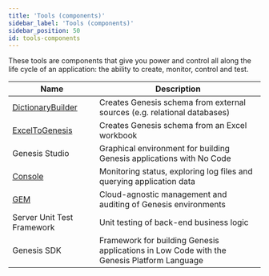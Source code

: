 ```yaml
---
title: 'Tools (components)'
sidebar_label: 'Tools (components)'
sidebar_position: 50
id: tools-components
---
```


These tools are components that give you power and control all along the life cycle of an application: the ability to create, monitor, control and test. 

| Name| Description|
|------------------------------------|--------------------|
| [DictionaryBuilder](/platform-tooling/commands/#dictionarybuilder) |  Creates Genesis schema from external sources (e.g. relational databases)        | 
| [ExcelToGenesis](/platform-reference/integrations/external-systems/exceltogenesis/excel-reference/#exceltogenesis) |  Creates Genesis schema from an Excel workbook        | 
| Genesis Studio | Graphical environment for building Genesis applications with No Code    |
| [Console](/platform-tooling/genesis-console/intro/) | Monitoring status, exploring log files and querying application data      |
| [GEM](/platform-tooling/genesis-environment-manager/intro/) | Cloud-agnostic management and auditing of Genesis environments |
| Server Unit Test Framework |  Unit testing of back-end business logic |
| Genesis SDK | Framework for building Genesis applications in Low Code with the Genesis Platform Language           | 